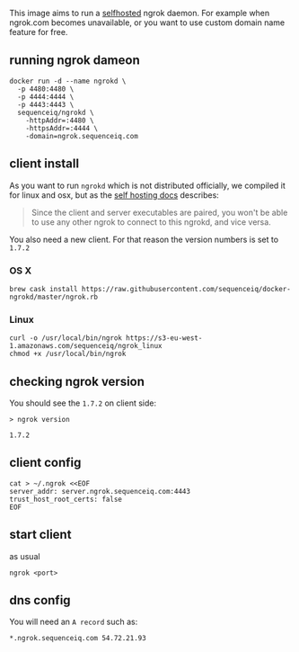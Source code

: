This image aims to run a [selfhosted](https://github.com/inconshreveable/ngrok/blob/master/docs/SELFHOSTING.md)
ngrok daemon. For example when ngrok.com becomes unavailable, or you want to use
custom domain name feature for free.

## running ngrok dameon

```
docker run -d --name ngrokd \
  -p 4480:4480 \
  -p 4444:4444 \
  -p 4443:4443 \
  sequenceiq/ngrokd \
    -httpAddr=:4480 \
    -httpsAddr=:4444 \
    -domain=ngrok.sequenceiq.com
```

## client install

As you want to run `ngrokd` which is not distributed officially, we compiled
it for linux and osx, but as the [self hosting docs](https://gist.github.com/lyoshenka/002b7fbd801d0fd21f2f)
describes:

> Since the client and server executables are paired, you won't be able to use
  any other ngrok to connect to this ngrokd, and vice versa.

You also need a new client. For that reason the version numbers is set to `1.7.2`

### OS X
```
brew cask install https://raw.githubusercontent.com/sequenceiq/docker-ngrokd/master/ngrok.rb
```

### Linux

```
curl -o /usr/local/bin/ngrok https://s3-eu-west-1.amazonaws.com/sequenceiq/ngrok_linux
chmod +x /usr/local/bin/ngrok
```

## checking ngrok version

You should see the `1.7.2` on client side:
```
> ngrok version

1.7.2
```

## client config

```
cat > ~/.ngrok <<EOF
server_addr: server.ngrok.sequenceiq.com:4443
trust_host_root_certs: false
EOF
```

## start client

as usual

```
ngrok <port>
```

## dns config

You will need an `A record` such as:

```
*.ngrok.sequenceiq.com 54.72.21.93
```
